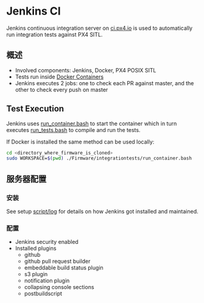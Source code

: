 # Jenkins CI

Jenkins continuous integration server on [ci.px4.io](http://ci.px4.io/) is used to automatically run integration tests against PX4 SITL.

## 概述

- Involved components: Jenkins, Docker, PX4 POSIX SITL
- Tests run inside [Docker Containers](../test_and_ci/docker.md)
- Jenkins executes 2 jobs: one to check each PR against master, and the other to check every push on master

## Test Execution

Jenkins uses [run_container.bash](https://github.com/PX4/Firmware/blob/master/integrationtests/run_container.bash) to start the container which in turn executes [run_tests.bash](https://github.com/PX4/Firmware/blob/master/integrationtests/run_tests.bash) to compile and run the tests.

If Docker is installed the same method can be used locally:

```sh
cd <directory_where_firmware_is_cloned>
sudo WORKSPACE=$(pwd) ./Firmware/integrationtests/run_container.bash
```

## 服务器配置

### 安装

See setup [script/log](https://github.com/PX4/containers/tree/master/scripts/jenkins) for details on how Jenkins got installed and maintained.

### 配置

- Jenkins security enabled
- Installed plugins 
    - github
    - github pull request builder
    - embeddable build status plugin
    - s3 plugin
    - notification plugin
    - collapsing console sections
    - postbuildscript